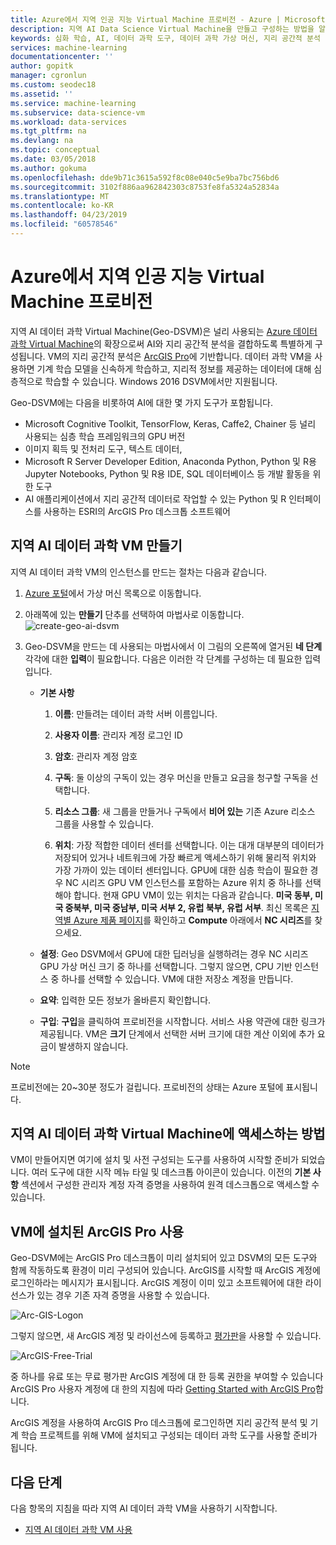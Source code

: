 ```yaml
---
title: Azure에서 지역 인공 지능 Virtual Machine 프로비전 - Azure | Microsoft Docs
description: 지역 AI Data Science Virtual Machine을 만들고 구성하는 방법을 알아봅니다. 지역 AI Data Science Virtual Machine은 지리적 데이터를 사용하여 AI 및 ML 솔루션을 만들 수 있는 도구를 제공합니다.
keywords: 심화 학습, AI, 데이터 과학 도구, 데이터 과학 가상 머신, 지리 공간적 분석
services: machine-learning
documentationcenter: ''
author: gopitk
manager: cgronlun
ms.custom: seodec18
ms.assetid: ''
ms.service: machine-learning
ms.subservice: data-science-vm
ms.workload: data-services
ms.tgt_pltfrm: na
ms.devlang: na
ms.topic: conceptual
ms.date: 03/05/2018
ms.author: gokuma
ms.openlocfilehash: dde9b71c3615a592f8c08e040c5e9ba7bc756bd6
ms.sourcegitcommit: 3102f886aa962842303c8753fe8fa5324a52834a
ms.translationtype: MT
ms.contentlocale: ko-KR
ms.lasthandoff: 04/23/2019
ms.locfileid: "60578546"
---
```

# <a name="provision-a-geo-artificial-intelligence-virtual-machine-on-azure"></a>Azure에서 지역 인공 지능 Virtual Machine 프로비전 

지역 AI 데이터 과학 Virtual Machine(Geo-DSVM)은 널리 사용되는 [Azure 데이터 과학 Virtual Machine](https://aka.ms/dsvm)의 확장으로써 AI와 지리 공간적 분석을 결합하도록 특별하게 구성됩니다. VM의 지리 공간적 분석은 [ArcGIS Pro](https://www.arcgis.com/features/index.html)에 기반합니다. 데이터 과학 VM을 사용하면 기계 학습 모델을 신속하게 학습하고, 지리적 정보를 제공하는 데이터에 대해 심층적으로 학습할 수 있습니다. Windows 2016 DSVM에서만 지원됩니다. 

Geo-DSVM에는 다음을 비롯하여 AI에 대한 몇 가지 도구가 포함됩니다.

- Microsoft Cognitive Toolkit, TensorFlow, Keras, Caffe2, Chainer 등 널리 사용되는 심층 학습 프레임워크의 GPU 버전 
- 이미지 획득 및 전처리 도구, 텍스트 데이터, 
- Microsoft R Server Developer Edition, Anaconda Python, Python 및 R용 Jupyter Notebooks, Python 및 R용 IDE, SQL 데이터베이스 등 개발 활동을 위한 도구
- AI 애플리케이션에서 지리 공간적 데이터로 작업할 수 있는 Python 및 R 인터페이스를 사용하는 ESRI의 ArcGIS Pro 데스크톱 소프트웨어 
 

## <a name="create-your-geo-ai-data-science-vm"></a>지역 AI 데이터 과학 VM 만들기

지역 AI 데이터 과학 VM의 인스턴스를 만드는 절차는 다음과 같습니다. 


1. [Azure 포털](https://ms.portal.azure.com/#create/microsoft-ads.geodsvmwindows)에서 가상 머신 목록으로 이동합니다.
2. 아래쪽에 있는 **만들기** 단추를 선택하여 마법사로 이동합니다.
![create-geo-ai-dsvm](./media/provision-geo-ai-dsvm/Create-Geo-AI.png)
3. Geo-DSVM을 만드는 데 사용되는 마법사에서 이 그림의 오른쪽에 열거된 **네 단계** 각각에 대한 **입력**이 필요합니다. 다음은 이러한 각 단계를 구성하는 데 필요한 입력입니다.



   - **기본 사항**

      1. **이름**: 만들려는 데이터 과학 서버 이름입니다.

      2. **사용자 이름**: 관리자 계정 로그인 ID

      3. **암호**: 관리자 계정 암호

      4. **구독**: 둘 이상의 구독이 있는 경우 머신을 만들고 요금을 청구할 구독을 선택합니다.

      5. **리소스 그룹**: 새 그룹을 만들거나 구독에서 **비어 있는** 기존 Azure 리소스 그룹을 사용할 수 있습니다.

      6. **위치**: 가장 적합한 데이터 센터를 선택합니다. 이는 대개 대부분의 데이터가 저장되어 있거나 네트워크에 가장 빠르게 액세스하기 위해 물리적 위치와 가장 가까이 있는 데이터 센터입니다. GPU에 대한 심층 학습이 필요한 경우 NC 시리즈 GPU VM 인스턴스를 포함하는 Azure 위치 중 하나를 선택해야 합니다. 현재 GPU VM이 있는 위치는 다음과 같습니다. **미국 동부, 미국 중북부, 미국 중남부, 미국 서부 2, 유럽 북부, 유럽 서부**. 최신 목록은 [지역별 Azure 제품 페이지](https://azure.microsoft.com/regions/services/)를 확인하고 **Compute** 아래에서 **NC 시리즈**를 찾으세요. 


   - **설정**: Geo DSVM에서 GPU에 대한 딥러닝을 실행하려는 경우 NC 시리즈 GPU 가상 머신 크기 중 하나를 선택합니다. 그렇지 않으면, CPU 기반 인스턴스 중 하나를 선택할 수 있습니다.  VM에 대한 저장소 계정을 만듭니다. 
   
   - **요약**: 입력한 모든 정보가 올바른지 확인합니다.

   - **구입**: **구입**을 클릭하여 프로비전을 시작합니다. 서비스 사용 약관에 대한 링크가 제공됩니다. VM은 **크기** 단계에서 선택한 서버 크기에 대한 계산 이외에 추가 요금이 발생하지 않습니다. 
 
>[!NOTE]
> 프로비전에는 20~30분 정도가 걸립니다. 프로비전의 상태는 Azure 포털에 표시됩니다.

 
## <a name="how-to-access-the-geo-ai-data-science-virtual-machine"></a>지역 AI 데이터 과학 Virtual Machine에 액세스하는 방법

 VM이 만들어지면 여기에 설치 및 사전 구성되는 도구를 사용하여 시작할 준비가 되었습니다. 여러 도구에 대한 시작 메뉴 타일 및 데스크톱 아이콘이 있습니다. 이전의 **기본 사항** 섹션에서 구성한 관리자 계정 자격 증명을 사용하여 원격 데스크톱으로 액세스할 수 있습니다. 

 
## <a name="using-arcgis-pro-installed-in-the-vm"></a>VM에 설치된 ArcGIS Pro 사용

Geo-DSVM에는 ArcGIS Pro 데스크톱이 미리 설치되어 있고 DSVM의 모든 도구와 함께 작동하도록 환경이 미리 구성되어 있습니다. ArcGIS를 시작할 때 ArcGIS 계정에 로그인하라는 메시지가 표시됩니다. ArcGIS 계정이 이미 있고 소프트웨어에 대한 라이선스가 있는 경우 기존 자격 증명을 사용할 수 있습니다.  

![Arc-GIS-Logon](./media/provision-geo-ai-dsvm/ArcGISLogon.png)

그렇지 않으면, 새 ArcGIS 계정 및 라이선스에 등록하고 [평가판](https://www.arcgis.com/features/free-trial.html)을 사용할 수 있습니다. 

![ArcGIS-Free-Trial](./media/provision-geo-ai-dsvm/ArcGIS-Free-Trial.png)

중 하나를 유료 또는 무료 평가판 ArcGIS 계정에 대 한 등록 권한을 부여할 수 있습니다 ArcGIS Pro 사용자 계정에 대 한의 지침에 따라 [Getting Started with ArcGIS Pro](https://www.esri.com/library/brochures/getting-started-with-arcgis-pro.pdf)합니다. 

ArcGIS 계정을 사용하여 ArcGIS Pro 데스크톱에 로그인하면 지리 공간적 분석 및 기계 학습 프로젝트를 위해 VM에 설치되고 구성되는 데이터 과학 도구를 사용할 준비가 됩니다.

## <a name="next-steps"></a>다음 단계

다음 항목의 지침을 따라 지역 AI 데이터 과학 VM을 사용하기 시작합니다.

* [지역 AI 데이터 과학 VM 사용](use-geo-ai-dsvm.md)
